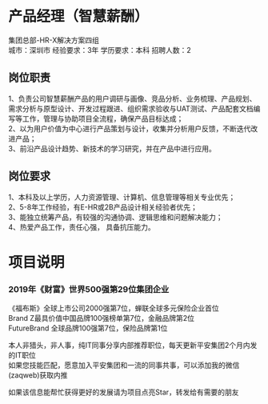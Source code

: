 # 产品经理（智慧薪酬）
集团总部-HR-X解决方案四组  
城市：深圳市 经验要求：3年 学历要求：本科  招聘人数：2

## 岗位职责
1、负责公司智慧薪酬产品的用户调研与画像、竞品分析、业务梳理、产品规划、需求分析与原型设计、开发过程跟进、组织需求验收与UAT测试、产品配套文档编写等工作，管理与协助项目全流程，确保产品目标达成；   
2、以为用户价值为中心进行产品策划与设计，收集并分析用户反馈，不断迭代改进产品；   
3、前沿产品设计趋势、新技术的学习研究，并在产品中进行应用。

## 岗位要求
1、本科及以上学历，人力资源管理、计算机、信息管理等相关专业优先；   
2、5-8年工作经验，有E-HR或2B产品设计相关经验者优先；   
3、能独立统筹产品，有较强的沟通协调、逻辑思维和问题解决能力；   
4、热爱产品工作，责任心强， 具备抗压能力。

# 项目说明

### 2019年《财富》世界500强第29位集团企业
《福布斯》全球上市公司2000强第7位，蝉联全球多元保险企业首位  
Brand Z最具价值中国品牌100强榜单第7位，金融品牌第2位  
FutureBrand 全球品牌100强第7位，保险品牌第1位

本人非猎头，非人事，纯IT同事分享内部推荐职位，每天更新平安集团2个月内发的IT职位  
如果您技能匹配，愿意加入平安集团和一流的同事共事，可以添加我的微信(zaqweb)获取内推 

如果该信息能帮忙获得更好的发展请为项目点亮Star，转发给有需要的朋友




